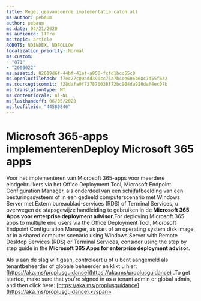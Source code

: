 ```yaml
---
title: Regel geavanceerde implementatie catch all
ms.author: pebaum
author: pebaum
ms.date: 04/21/2020
ms.audience: ITPro
ms.topic: article
ROBOTS: NOINDEX, NOFOLLOW
localization_priority: Normal
ms.custom:
- "871"
- "2000022"
ms.assetid: 82019d6f-44bf-41ef-a950-fcfd1bcc55c0
ms.openlocfilehash: f7ec27c09add390cc75a7b4ce606b68c7d55f632
ms.sourcegitcommit: f28dafa0f727870038f72bc904da926daf4ec07b
ms.translationtype: MT
ms.contentlocale: nl-NL
ms.lasthandoff: 06/05/2020
ms.locfileid: "44580846"
---
```

# <a name="deploy-microsoft-365-apps"></a><span data-ttu-id="73c7c-102">Microsoft 365-apps implementeren</span><span class="sxs-lookup"><span data-stu-id="73c7c-102">Deploy Microsoft 365 apps</span></span>

<span data-ttu-id="73c7c-103">Voor het implementeren van Microsoft 365-apps voor meerdere eindgebruikers via het Office Deployment Tool, Microsoft Endpoint Configuration Manager, als onderdeel van een schijfafbeelding van een besturingssysteem of in een gedeeld computerscenario met Windows Server met Extern bureaublad-services (RDS) of Terminal Services, u overwegen de stapsgewijze handleiding te gebruiken in de **Microsoft 365 Apps voor enterprise deployment advisor**.</span><span class="sxs-lookup"><span data-stu-id="73c7c-103">For deploying Microsoft 365 apps to multiple end users via the Office Deployment Tool, Microsoft Endpoint Configuration Manager, as part of an operating system disk image, or in a shared computer scenario using Windows Server with Remote Desktop Services (RDS) or Terminal Services, consider using the step by step guide in the **Microsoft 365 Apps for enterprise deployment advisor**.</span></span>
  
<span data-ttu-id="73c7c-104">Als u aan de slag wilt gaan, controleert u of u bent aangemeld als tenantbeheerder of globale beheerder en klikt u hier: [https://aka.ms/proplusguidance](https://aka.ms/proplusguidance) .</span><span class="sxs-lookup"><span data-stu-id="73c7c-104">To get started, make sure that you're signed in as a tenant admin or global admin, and then click here: [https://aka.ms/proplusguidance](https://aka.ms/proplusguidance).</span></span>
  
